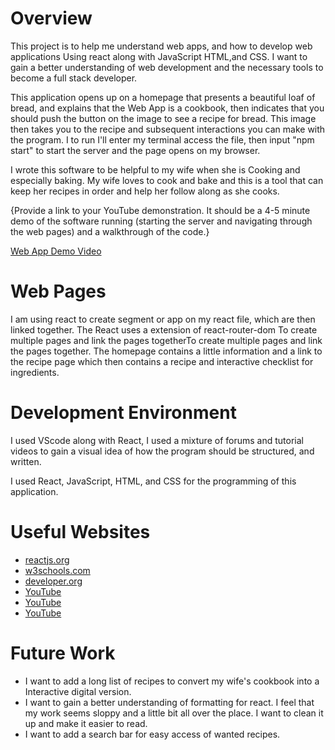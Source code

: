 # Overview

This project is to help me understand web apps, and how to develop web applications Using react along with JavaScript HTML,and CSS. I want to gain a better understanding of web development and the necessary tools to become a full stack developer.  

This application opens up on a homepage that presents a beautiful loaf of bread, and explains that the Web App is a cookbook, then indicates that you should push the button on the image to see a recipe for bread. This image then takes you to the recipe and subsequent interactions you can make with the program. I to run I'll enter my terminal access the file, then input "npm start" to start the server and the page opens on my browser.

I wrote this software to be helpful to my wife when she is Cooking and especially baking. My wife loves to cook and bake and this is a tool that can keep her recipes in order and help her follow along as she cooks. 

{Provide a link to your YouTube demonstration.  It should be a 4-5 minute demo of the software running (starting the server and navigating through the web pages) and a walkthrough of the code.}

[Web App Demo Video](https://youtu.be/PB1LXISjHU0)

# Web Pages

 I am using react to create segment or app on my react file, which are then linked together. The React uses a extension of react-router-dom To create multiple pages and link the pages togetherTo create multiple pages and link the pages together. The homepage contains a little information and a link to the recipe page which then contains a recipe and interactive checklist for ingredients. 

# Development Environment

I used VScode along with React, I used a mixture of forums and tutorial videos to gain a visual idea of how the program should be structured, and written. 

I used React, JavaScript, HTML, and CSS for the programming of this application.

# Useful Websites

* [reactjs.org](https://legacy.reactjs.org/tutorial/tutorial.html)
* [w3schools.com](https://www.w3schools.com/REACT/DEFAULT.ASP)
* [developer.org](https://developer.mozilla.org/en-US/docs/Learn/Tools_and_testing/Client-side_JavaScript_frameworks/React_getting_started)
* [YouTube](https://www.youtube.com/watch?v=TWz4TjSssbg&t=751s)
* [YouTube](https://www.youtube.com/watch?v=QwarZBtFoFA)
* [YouTube](https://www.youtube.com/watch?v=hn80mWvP-9g)

# Future Work

* I want to add a long list of recipes to convert my wife's cookbook into a Interactive digital version. 
* I want to gain a better understanding of formatting for react. I feel that my work seems sloppy and a little bit all over the place. I want to clean it up and make it easier to read. 
* I want to add a search bar for easy access of wanted recipes.
